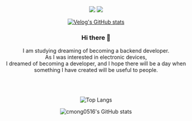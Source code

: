    <div align="center">
    <img src="https://img.shields.io/badge/cmong0516@gmail.com-EA4335?style=flat-square&logo=Gmail&logoColor=white"/>
    <a href="https://www.instagram.com"><img src="https://img.shields.io/badge/dev_Mong-E4405F?style=flat-square&logo=Instagram&logoColor=white"/></a>

   
   [![Velog's GitHub stats](https://velog-readme-stats.vercel.app/api/badge?name=cmong0516)](https://velog.io/@cmong0516)
   
### Hi there 👋 ###
I am studying dreaming of becoming a backend developer. <br>
        As I was interested in electronic devices, <br>
        I dreamed of becoming a developer, and I hope there will be a day when something I have created will be useful to people.
  
 <br>
 <br>

![Top Langs](https://github-readme-stats.vercel.app/api/top-langs/?username=cmong0516&layout=compact&theme=tokyonight)
   
![cmong0516's GitHub stats](https://github-readme-stats.vercel.app/api?username=cmong0516&show_icons=true&theme=github_dark)

 <br>
 <br>  
  
 



</div>

